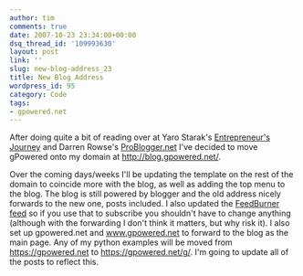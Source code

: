 ```yaml
---
author: tim
comments: true
date: 2007-10-23 23:34:00+00:00
dsq_thread_id: '109993630'
layout: post
link: ''
slug: new-blog-address_23
title: New Blog Address
wordpress_id: 95
category: Code
tags:
- gpowered.net
---
```


After doing quite a bit of reading over at Yaro Starak's [Entrepreneur's
Journey](http://www.entrepreneurs-journey.com/) and Darren Rowse's
[ProBlogger.net](http://problogger.net) I've decided to move gPowered onto my
domain at <http://blog.gpowered.net/>.  
  
Over the coming days/weeks I'll be updating the template on the rest of the
domain to coincide more with the blog, as well as adding the top menu to the
blog. The blog is still powered by blogger and the old address nicely forwards
to the new one, posts included. I also updated the [FeedBurner
feed](http://feeds.feedburner.com/gPpowered) so if you use that to subscribe
you shouldn't have to change anything (although with the forwarding I don't
think it matters, but why risk it). I also set up gpowered.net and
www.gpowered.net to forward to the blog as the main page. Any of my python
examples will be moved from https://gpowered.net to https://gpowered.net/g/. I'm
going to update all of the posts to reflect this.

